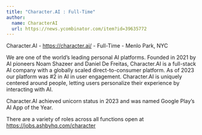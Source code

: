 ```yaml
---
title: "Character.AI : Full-Time"
author:
  name: CharacterAI
  url: https://news.ycombinator.com/item?id=39635772
---
```

Character.AI - <a href="https:&#x2F;&#x2F;character.ai&#x2F;" rel="nofollow">https:&#x2F;&#x2F;character.ai&#x2F;</a> - Full-Time - Menlo Park, NYC

We are one of the world’s leading personal AI platforms. Founded in 2021 by AI pioneers Noam Shazeer and Daniel De Freitas, Character.AI is a full-stack AI company with a globally scaled direct-to-consumer platform. As of 2023 our platform was #2 in AI in user engagement. Character.AI is uniquely centered around people, letting users personalize their experience by interacting with AI.

Character.AI achieved unicorn status in 2023 and was named Google Play’s AI App of the Year.

There are a variety of roles across all functions open at <a href="https:&#x2F;&#x2F;jobs.ashbyhq.com&#x2F;character">https:&#x2F;&#x2F;jobs.ashbyhq.com&#x2F;character</a>
